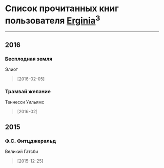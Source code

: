 # Список прочитанных книг пользователя [Erginia](https://www.facebook.com/app_scoped_user_id/100006183370389/)<sup>3</sup>
---

## 2016

### Бесплодная земля
Элиот
> [2016-02-05] 


### Трамвай желание
Теннесси Уильямс
> [2016-02] 



## 2015

### Ф.С. Фитцджеральд
Великий Гэтсби
> [2015-12-25] 



